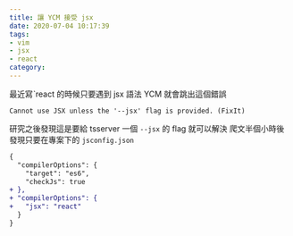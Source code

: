 ```yaml
---
title: 讓 YCM 接受 jsx
date: 2020-07-04 10:17:39
tags:
- vim
- jsx
- react
category:
---
```


最近寫ˋreact 的時候只要遇到 jsx 語法 YCM 就會跳出這個錯誤
```
Cannot use JSX unless the '--jsx' flag is provided. (FixIt)
```
研究之後發現這是要給 tsserver 一個 `--jsx` 的 flag 就可以解決
爬文半個小時後發現只要在專案下的 `jsconfig.json`
```diff
{
  "compilerOptions": {
    "target": "es6",
    "checkJs": true
+ },
+ "compilerOptions": {
+   "jsx": "react"
  }
}
```
